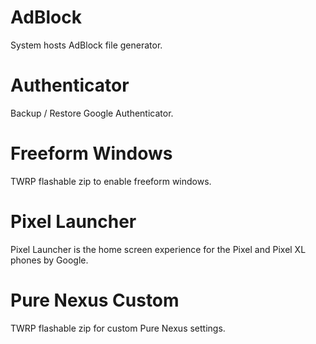 AdBlock
=======
System hosts AdBlock file generator.

Authenticator
================
Backup / Restore Google Authenticator.

Freeform Windows
================
TWRP flashable zip to enable freeform windows.

Pixel Launcher
==============
Pixel Launcher is the home screen experience for the Pixel and Pixel XL phones by Google.

Pure Nexus Custom
=================
TWRP flashable zip for custom Pure Nexus settings.
